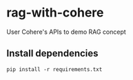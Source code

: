 # rag-with-cohere

User Cohere's APIs to demo RAG concept

## Install dependencies

`pip install -r requirements.txt`
